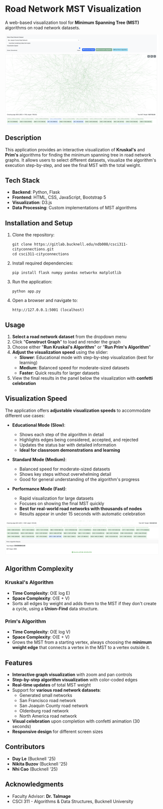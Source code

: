 # Road Network MST Visualization

A web-based visualization tool for **Minimum Spanning Tree (MST)** algorithms on road network datasets.

![Overall Application View](algorithm/images/overall.png)

## Description

This application provides an interactive visualization of **Kruskal's** and **Prim's** algorithms for finding the minimum spanning tree in road network graphs. It allows users to select different datasets, visualize the algorithm's execution step-by-step, and see the final MST with the total weight.

## Tech Stack

- **Backend**: Python, Flask
- **Frontend**: HTML, CSS, JavaScript, Bootstrap 5
- **Visualization**: D3.js
- **Data Processing**: Custom implementations of MST algorithms

## Installation and Setup

1. Clone the repository:
   ```
   git clone https://gitlab.bucknell.edu/ndb008/csci311-cityconnections.git
   cd csci311-cityconnections
   ```

2. Install required dependencies:
   ```
   pip install flask numpy pandas networkx matplotlib
   ```

3. Run the application:
   ```
   python app.py
   ```

4. Open a browser and navigate to:
   ```
   http://127.0.0.1:5001 (localhost)
   ```

## Usage

1. **Select a road network dataset** from the dropdown menu
2. Click "**Construct Graph**" to load and render the graph
3. Choose either "**Run Kruskal's Algorithm**" or "**Run Prim's Algorithm**"
4. **Adjust the visualization speed** using the slider:
   - **Slower**: Educational mode with step-by-step visualization (best for learning)
   - **Medium**: Balanced speed for moderate-sized datasets
   - **Faster**: Quick results for larger datasets
5. View the final results in the panel below the visualization with **confetti celebration**

## Visualization Speed

The application offers **adjustable visualization speeds** to accommodate different use cases:

- **Educational Mode (Slow)**: 
  - Shows each step of the algorithm in detail
  - Highlights edges being considered, accepted, and rejected
  - Updates the status bar with detailed information
  - **Ideal for classroom demonstrations and learning**

- **Standard Mode (Medium)**:
  - Balanced speed for moderate-sized datasets
  - Shows key steps without overwhelming detail
  - Good for general understanding of the algorithm's progress

- **Performance Mode (Fast)**:
  - Rapid visualization for large datasets
  - Focuses on showing the final MST quickly
  - **Best for real-world road networks with thousands of nodes**
  - Results appear in under 15 seconds with automatic celebration

![Result Panel with Celebration](algorithm/images/result_panel.png)

## Algorithm Complexity

### Kruskal's Algorithm
- **Time Complexity**: O(E log E)
- **Space Complexity**: O(E + V)
- Sorts all edges by weight and adds them to the MST if they don't create a cycle, using a **Union-Find** data structure.

### Prim's Algorithm
- **Time Complexity**: O(E log V)
- **Space Complexity**: O(E + V)
- Grows the MST from a starting vertex, always choosing the **minimum weight edge** that connects a vertex in the MST to a vertex outside it.

## Features

- **Interactive graph visualization** with zoom and pan controls
- **Step-by-step algorithm visualization** with color-coded edges
- **Real-time updates** of total MST weight
- Support for **various road network datasets**:
  - Generated small networks
  - San Francisco road network
  - San Joaquin County road network
  - Oldenburg road network
  - North America road network
- **Visual celebration** upon completion with confetti animation (30 seconds)
- **Responsive design** for different screen sizes

## Contributors

- **Duy Le** (Bucknell '25)
- **Nikita Buzov** (Bucknell '25)
- **Nhi Cao** (Bucknell '25)

## Acknowledgments

- Faculty Advisor: **Dr. Talmage**
- CSCI 311 - Algorithms & Data Structures, Bucknell University
